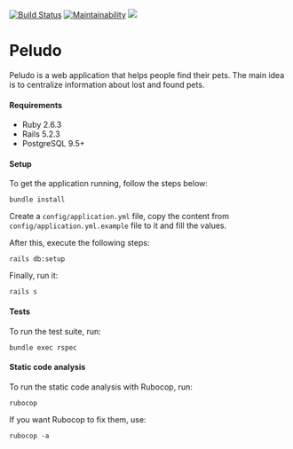 [![Build Status](https://travis-ci.org/grascovit/peludo.svg?branch=master)](https://travis-ci.org/grascovit/peludo)
[![Maintainability](https://api.codeclimate.com/v1/badges/8fdee5577cd89b5ba3ba/maintainability)](https://codeclimate.com/github/grascovit/peludo/maintainability)
<a href="https://codeclimate.com/github/grascovit/peludo/test_coverage"><img src="https://api.codeclimate.com/v1/badges/8fdee5577cd89b5ba3ba/test_coverage" /></a>

# Peludo

Peludo is a web application that helps people find their pets. The main idea is to centralize information about lost and found pets.

#### Requirements
- Ruby 2.6.3
- Rails 5.2.3
- PostgreSQL 9.5+

#### Setup
To get the application running, follow the steps below:
```shell
bundle install
```

Create a `config/application.yml` file, copy the content from `config/application.yml.example` file to it and fill the values.

After this, execute the following steps:
```shell
rails db:setup
```
Finally, run it:
```shell
rails s
```

#### Tests
To run the test suite, run:
```shell
bundle exec rspec
```

#### Static code analysis
To run the static code analysis with Rubocop, run:
```shell
rubocop
```

If you want Rubocop to fix them, use:
```shell
rubocop -a
```
